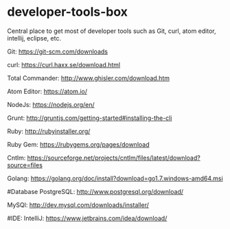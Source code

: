 # developer-tools-box
Central place to get most of developer tools such as Git, curl, atom editor, intellij, eclipse, etc.

Git:
https://git-scm.com/downloads

curl:
https://curl.haxx.se/download.html

Total Commander:
http://www.ghisler.com/download.htm

Atom Editor:
https://atom.io/

NodeJs:
https://nodejs.org/en/

Grunt:
http://gruntjs.com/getting-started#installing-the-cli


Ruby:
http://rubyinstaller.org/

Ruby Gem:
https://rubygems.org/pages/download

Cntlm:
https://sourceforge.net/projects/cntlm/files/latest/download?source=files

Golang:
https://golang.org/doc/install?download=go1.7.windows-amd64.msi

#Database
PostgreSQL:
http://www.postgresql.org/download/

MySQl:
http://dev.mysql.com/downloads/installer/

#IDE:
IntelliJ:
https://www.jetbrains.com/idea/download/
